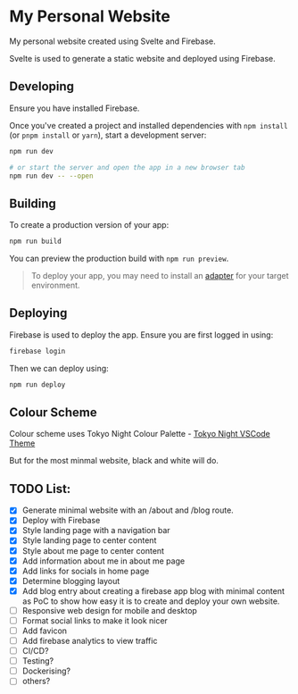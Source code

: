 # My Personal Website

My personal website created using Svelte and Firebase.

Svelte is used to generate a static website and deployed using Firebase.

## Developing

Ensure you have installed Firebase.

Once you've created a project and installed dependencies with `npm install` (or `pnpm install` or `yarn`), start a development server:

```bash
npm run dev

# or start the server and open the app in a new browser tab
npm run dev -- --open
```

## Building

To create a production version of your app:

```bash
npm run build
```

You can preview the production build with `npm run preview`.

> To deploy your app, you may need to install an [adapter](https://kit.svelte.dev/docs/adapters) for your target environment.

## Deploying

Firebase is used to deploy the app. Ensure you are first logged in using:

```bash
firebase login
```

Then we can deploy using:

```bash
npm run deploy
```

## Colour Scheme

Colour scheme uses Tokyo Night Colour Palette - [Tokyo Night VSCode Theme](https://github.com/enkia/tokyo-night-vscode-theme)

But for the most minmal website, black and white will do.

## TODO List:

- [x] Generate minimal website with an /about and /blog route.
- [x] Deploy with Firebase
- [x] Style landing page with a navigation bar
- [x] Style landing page to center content
- [x] Style about me page to center content
- [x] Add information about me in about me page
- [x] Add links for socials in home page
- [x] Determine blogging layout
- [x] Add blog entry about creating a firebase app blog with minimal content as PoC to show how easy it is to create and deploy your own website.
- [ ] Responsive web design for mobile and desktop
- [ ] Format social links to make it look nicer
- [ ] Add favicon
- [ ] Add firebase analytics to view traffic
- [ ] CI/CD?
- [ ] Testing?
- [ ] Dockerising?
- [ ] others?
